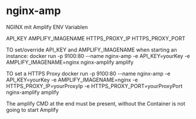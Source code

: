 # nginx-amp

NGINX mit Amplify
ENV Variablen

API_KEY
AMPLIFY_IMAGENAME
HTTPS_PROXY_IP
HTTPS_PROXY_PORT

TO set/override API_KEY and AMPLIFY_IMAGENAME when starting an instance:
docker run -p 9100:80 --name nginx-amp -e API_KEY=yourKey -e AMPLIFY_IMAGENAME=nginx nginx-amplify amplify

TO set a HTTPS Proxy
docker run -p 9100:80 --name nginx-amp -e API_KEY=yourKey -e AMPLIFY_IMAGENAME=nginx -e HTTPS_PROXY_IP=yourProxyIp -e HTTPS_PROXY_PORT=yourProxyPort nginx-amplify amplify

The amplify CMD at the end must be present, without the Container is not going to start Amplify